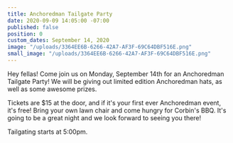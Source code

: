 ```yaml
---
title: Anchoredman Tailgate Party
date: 2020-09-09 14:05:00 -07:00
published: false
position: 0
custom_dates: September 14, 2020
image: "/uploads/3364EE6B-6266-42A7-AF3F-69C64DBF516E.png"
small_image: "/uploads/3364EE6B-6266-42A7-AF3F-69C64DBF516E.png"
---
```


Hey fellas!  Come join us on Monday, September 14th for an Anchoredman Tailgate Party!  We will be giving out limited edition Anchoredman hats, as well as some awesome prizes.  

Tickets are $15 at the door, and if it's your first ever Anchoredman event, it's free!  Bring your own lawn chair and come hungry for Corbin's BBQ.  It's going to be a great night and we look forward to seeing you there!  

Tailgating starts at 5:00pm.